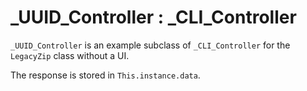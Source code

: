 # _UUID_Controller : _CLI_Controller

`_UUID_Controller` is an example subclass of `_CLI_Controller` for the `LegacyZip` class without a UI. 

The response is stored in `This.instance.data`.